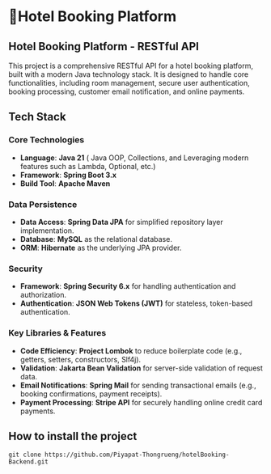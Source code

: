 # 🏨Hotel Booking Platform

## Hotel Booking Platform - RESTful API

This project is a comprehensive RESTful API for a hotel booking platform, built with a modern Java technology stack. It is designed to handle core functionalities, including room management, secure user authentication, booking processing, customer email notification, and online payments.

##  Tech Stack

### Core Technologies

-   **Language**: **Java 21** ( Java OOP, Collections, and Leveraging modern features such as Lambda, Optional, etc.)
-   **Framework**: **Spring Boot 3.x**
-   **Build Tool**: **Apache Maven**

### Data Persistence

-   **Data Access**: **Spring Data JPA** for simplified repository layer implementation.
-   **Database**: **MySQL** as the relational database.
-   **ORM**: **Hibernate** as the underlying JPA provider.

### Security

-   **Framework**: **Spring Security 6.x** for handling authentication and authorization.
-   **Authentication**: **JSON Web Tokens (JWT)** for stateless, token-based authentication.

### Key Libraries & Features

-   **Code Efficiency**: **Project Lombok** to reduce boilerplate code (e.g., getters, setters, constructors, Slf4j).
-   **Validation**: **Jakarta Bean Validation** for server-side validation of request data.
-   **Email Notifications**: **Spring Mail** for sending transactional emails (e.g., booking confirmations, payment receipts).
-   **Payment Processing**: **Stripe API** for securely handling online credit card payments.

## How to install the project

    git clone https://github.com/Piyapat-Thongrueng/hotelBooking-Backend.git

